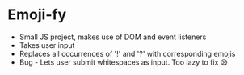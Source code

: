 # Emoji-fy
* Small JS project, makes use of DOM and event listeners
* Takes user input 
* Replaces all occurrences of '!' and '?' with corresponding emojis
* Bug - Lets user submit whitespaces as input. Too lazy to fix 😪
